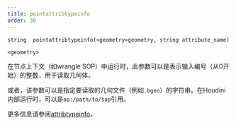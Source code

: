 ```yaml
---
title: pointattribtypeinfo
order: 38
---
```

`string  pointattribtypeinfo(<geometry>geometry, string attribute_name)`

`<geometry>`

在节点上下文（如wrangle SOP）中运行时，此参数可以是表示输入编号（从0开始）的整数，用于读取几何体。

或者，该参数可以是指定要读取的几何文件（例如`.bgeo`）的字符串。在Houdini内部运行时，可以是`op:/path/to/sop`引用。

更多信息请参阅[attribtypeinfo](/zh-cn/houdini-vex/attributes-and-intrinsics/attribtypeinfo "返回几何属性的转换元数据。")。
